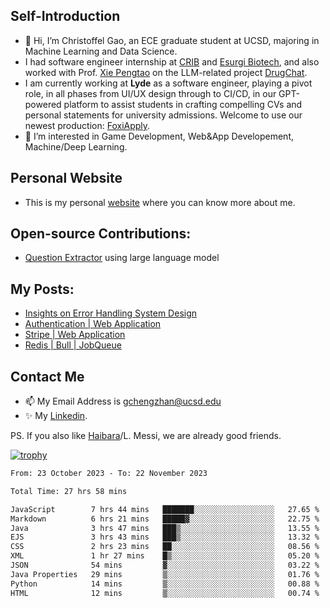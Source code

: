 ## Self-Introduction
- 👋 Hi, I’m Christoffel Gao, an ECE graduate student at UCSD, majoring in Machine Learning and Data Science.
- I had software engineer internship at [CRIB](https://www.linkedin.com/company/trycrib/) and [Esurgi Biotech](https://myesurgi.com/), and also worked with Prof. [Xie Pengtao](https://pengtaoxie.github.io/) on the LLM-related project [DrugChat](https://github.com/UCSD-AI4H/drugchat).
- I am currently working at **Lyde** as a software engineer, playing a pivot role, in all phases from UI/UX design through to CI/CD, in our GPT-powered platform to assist students in crafting compelling CVs and personal statements for university admissions. Welcome to use our newest production: [FoxiApply](https://lyde.io).
- 👀 I’m interested in Game Development, Web&App Developement, Machine/Deep Learning.

## Personal Website
-  This is my personal [website](https://gaochengzhan.netlify.app/) where you can know more about me.

## Open-source Contributions:
- [Question Extractor](https://github.com/nestordemeure/question_extractor) using large language model

## My Posts:
- [Insights on Error Handling System Design](https://gaochengzhan.netlify.app/post/error-handling/)
- [Authentication | Web Application](https://gaochengzhan.netlify.app/post/authentication/)
- [Stripe | Web Application](https://gaochengzhan.netlify.app/post/stripe/)
- [Redis | Bull | JobQueue](https://gaochengzhan.netlify.app/post/job-queue/)

## Contact Me
- 📫 My Email Address is gchengzhan@ucsd.edu
- ✨ My [Linkedin](https://www.linkedin.com/in/chengzhan-christoffel-gao/).

PS. If you also like [Haibara](https://www.detectiveconanworld.com/wiki/Ai_Haibara)/L. Messi, we are already good friends.

[![trophy](https://github-profile-trophy.vercel.app/?username=gaochengzhan&theme=flat&row=1&margin-w=12)](https://github.com/ryo-ma/github-profile-trophy)

<!--START_SECTION:waka-->

```txt
From: 23 October 2023 - To: 22 November 2023

Total Time: 27 hrs 58 mins

JavaScript        7 hrs 44 mins   ███████░░░░░░░░░░░░░░░░░░   27.65 %
Markdown          6 hrs 21 mins   █████▓░░░░░░░░░░░░░░░░░░░   22.75 %
Java              3 hrs 47 mins   ███▒░░░░░░░░░░░░░░░░░░░░░   13.55 %
EJS               3 hrs 43 mins   ███▒░░░░░░░░░░░░░░░░░░░░░   13.32 %
CSS               2 hrs 23 mins   ██░░░░░░░░░░░░░░░░░░░░░░░   08.56 %
XML               1 hr 27 mins    █▒░░░░░░░░░░░░░░░░░░░░░░░   05.20 %
JSON              54 mins         ▓░░░░░░░░░░░░░░░░░░░░░░░░   03.22 %
Java Properties   29 mins         ▒░░░░░░░░░░░░░░░░░░░░░░░░   01.76 %
Python            14 mins         ▒░░░░░░░░░░░░░░░░░░░░░░░░   00.88 %
HTML              12 mins         ▒░░░░░░░░░░░░░░░░░░░░░░░░   00.74 %
```

<!--END_SECTION:waka-->

<!---
gaochengzhan/gaochengzhan is a ✨ special ✨ repository because its `README.md` (this file) appears on your GitHub profile.
You can click the Preview link to take a look at your changes.
--->
